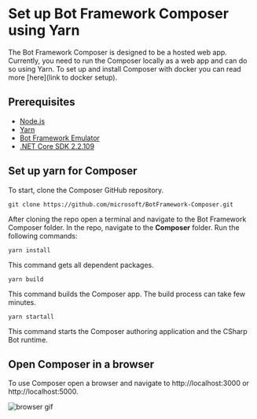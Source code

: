 # Set up Bot Framework Composer using Yarn

The Bot Framework Composer is designed to be a hosted web app. Currently, you need to run the Composer locally as a web app and can do so using Yarn. To set up and install Composer with docker you can read more [here](link to docker setup). 

## Prerequisites

- [Node.js](https://nodejs.org/en/)
- [Yarn](https://yarnpkg.com/en/docs/install)
- [Bot Framework Emulator](https://github.com/microsoft/BotFramework-Emulator/releases/latest)
- [.NET Core SDK 2.2.109](https://dotnet.microsoft.com/download)

## Set up yarn for Composer
To start, clone the Composer GitHub repository. 
```
git clone https://github.com/microsoft/BotFramework-Composer.git
```

After cloning the repo open a terminal and navigate to the Bot Framework Composer folder. In the repo, navigate to the **Composer** folder. Run the following commands:
```
yarn install
```
  This command gets all dependent packages.

```
yarn build
```
  This command builds the Composer app. The build process can take few minutes.

```
yarn startall
```
  This command starts the Composer authoring application and the CSharp Bot runtime. 

## Open Composer in a browser
To use Composer open a browser and navigate to http://localhost:3000 or http://localhost:5000.

![browser gif]()
